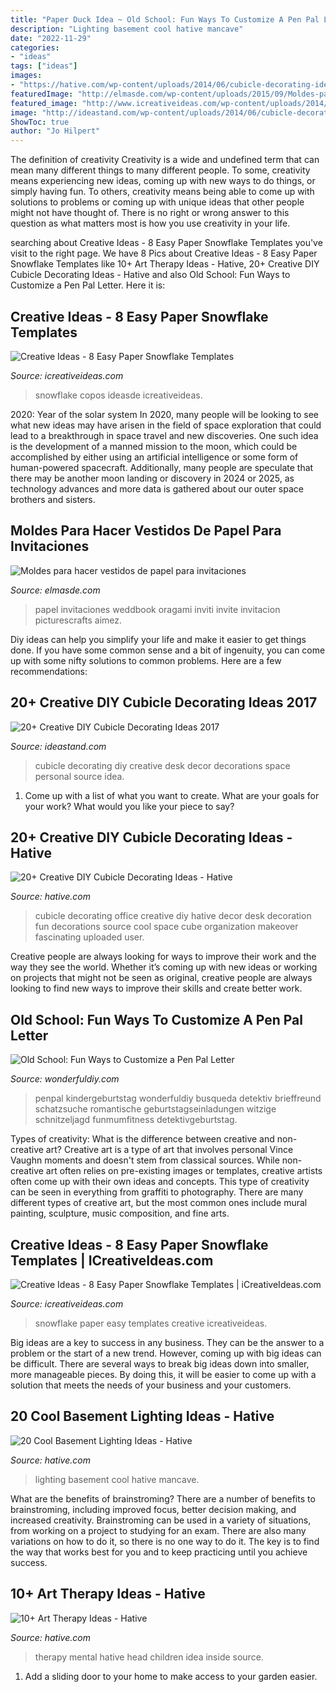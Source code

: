 ```yaml
---
title: "Paper Duck Idea ~ Old School: Fun Ways To Customize A Pen Pal Letter"
description: "Lighting basement cool hative mancave"
date: "2022-11-29"
categories:
- "ideas"
tags: ["ideas"]
images:
- "https://hative.com/wp-content/uploads/2014/06/cubicle-decorating-ideas/22-office-cubicle-decorating-ideas.jpg"
featuredImage: "http://elmasde.com/wp-content/uploads/2015/09/Moldes-para-hacer-vestidos-de-papel-para-invitaciones-4.jpg"
featured_image: "http://www.icreativeideas.com/wp-content/uploads/2014/11/Creative-Ideas-8-Easy-Paper-Snowflake-Templates-4.jpg?ed7071"
image: "http://ideastand.com/wp-content/uploads/2014/06/cubicle-decorating-ideas/4-cubicle-decorating-ideas.jpg"
ShowToc: true
author: "Jo Hilpert"
---
```



The definition of creativity
Creativity is a wide and undefined term that can mean many different things to many different people. To some, creativity means experiencing new ideas, coming up with new ways to do things, or simply having fun. To others, creativity means being able to come up with solutions to problems or coming up with unique ideas that other people might not have thought of. There is no right or wrong answer to this question as what matters most is how you use creativity in your life.

	

		
searching about Creative Ideas - 8 Easy Paper Snowflake Templates you've visit to the right page. We have 8 Pics about Creative Ideas - 8 Easy Paper Snowflake Templates like 10+ Art Therapy Ideas - Hative, 20+ Creative DIY Cubicle Decorating Ideas - Hative and also Old School: Fun Ways to Customize a Pen Pal Letter. Here it is:
		
    
## Creative Ideas - 8 Easy Paper Snowflake Templates

<img loading=lazy src="https://www.icreativeideas.com/wp-content/uploads/2014/11/Creative-Ideas-8-Easy-Paper-Snowflake-Templates-6.jpg" onerror="this.onerror=null;this.src='https://tse4.mm.bing.net/th?id=OIP.AJsX3O0w3Nde9N0yDLRAGwHaMR&amp;pid=15.1';" alt="Creative Ideas - 8 Easy Paper Snowflake Templates">

_Source: icreativeideas.com_

>snowflake copos ideasde icreativeideas. 

	

2020: Year of the solar system
In 2020, many people will be looking to see what new ideas may have arisen in the field of space exploration that could lead to a breakthrough in space travel and new discoveries. One such idea is the development of a manned mission to the moon, which could be accomplished by either using an artificial intelligence or some form of human-powered spacecraft. Additionally, many people are speculate that there may be another moon landing or discovery in 2024 or 2025, as technology advances and more data is gathered about our outer space brothers and sisters.

    
## Moldes Para Hacer Vestidos De Papel Para Invitaciones

<img loading=lazy src="http://elmasde.com/wp-content/uploads/2015/09/Moldes-para-hacer-vestidos-de-papel-para-invitaciones-4.jpg" onerror="this.onerror=null;this.src='https://tse1.mm.bing.net/th?id=OIP.vWVJM-u8pEe9PqQSpbnFuAAAAA&amp;pid=15.1';" alt="Moldes para hacer vestidos de papel para invitaciones">

_Source: elmasde.com_

>papel invitaciones weddbook oragami inviti invite invitacion picturescrafts aimez. 

	

Diy ideas can help you simplify your life and make it easier to get things done. If you have some common sense and a bit of ingenuity, you can come up with some nifty solutions to common problems. Here are a few recommendations: 

    
## 20+ Creative DIY Cubicle Decorating Ideas 2017

<img loading=lazy src="http://ideastand.com/wp-content/uploads/2014/06/cubicle-decorating-ideas/4-cubicle-decorating-ideas.jpg" onerror="this.onerror=null;this.src='https://tse2.mm.bing.net/th?id=OIP.VHOx8lixeW7JpfU3SP7vlgHaJ4&amp;pid=15.1';" alt="20+ Creative DIY Cubicle Decorating Ideas 2017">

_Source: ideastand.com_

>cubicle decorating diy creative desk decor decorations space personal source idea. 

	

1. Come up with a list of what you want to create. What are your goals for your work? What would you like your piece to say? 

    
## 20+ Creative DIY Cubicle Decorating Ideas - Hative

<img loading=lazy src="https://hative.com/wp-content/uploads/2014/06/cubicle-decorating-ideas/22-office-cubicle-decorating-ideas.jpg" onerror="this.onerror=null;this.src='https://tse1.mm.bing.net/th?id=OIP.zfJwYZoAghqS0HreZ5j_fwHaFj&amp;pid=15.1';" alt="20+ Creative DIY Cubicle Decorating Ideas - Hative">

_Source: hative.com_

>cubicle decorating office creative diy hative decor desk decoration fun decorations source cool space cube organization makeover fascinating uploaded user. 

	

Creative people are always looking for ways to improve their work and the way they see the world. Whether it’s coming up with new ideas or working on projects that might not be seen as original, creative people are always looking to find new ways to improve their skills and create better work.

    
## Old School: Fun Ways To Customize A Pen Pal Letter

<img loading=lazy src="https://cdn.wonderfuldiy.com/wp-content/uploads/2016/09/Message-balloon.jpg" onerror="this.onerror=null;this.src='https://tse4.mm.bing.net/th?id=OIP.__z73XrbdM9EuBQPgmxJ-QHaNI&amp;pid=15.1';" alt="Old School: Fun Ways to Customize a Pen Pal Letter">

_Source: wonderfuldiy.com_

>penpal kindergeburtstag wonderfuldiy busqueda detektiv brieffreund schatzsuche romantische geburtstagseinladungen witzige schnitzeljagd funmumfitness detektivgeburtstag. 

	

Types of creativity: What is the difference between creative and non-creative art?
Creative art is a type of art that involves personal Vince Vaughn moments and doesn't stem from classical sources. While non-creative art often relies on pre-existing images or templates, creative artists often come up with their own ideas and concepts. This type of creativity can be seen in everything from graffiti to photography. There are many different types of creative art, but the most common ones include mural painting, sculpture, music composition, and fine arts.

    
## Creative Ideas - 8 Easy Paper Snowflake Templates | ICreativeIdeas.com

<img loading=lazy src="http://www.icreativeideas.com/wp-content/uploads/2014/11/Creative-Ideas-8-Easy-Paper-Snowflake-Templates-4.jpg?ed7071" onerror="this.onerror=null;this.src='https://tse3.mm.bing.net/th?id=OIP.hh8xcAq39eWqln3MnxLHqwHaMy&amp;pid=15.1';" alt="Creative Ideas - 8 Easy Paper Snowflake Templates | iCreativeIdeas.com">

_Source: icreativeideas.com_

>snowflake paper easy templates creative icreativeideas. 

	

Big ideas are a key to success in any business. They can be the answer to a problem or the start of a new trend. However, coming up with big ideas can be difficult. There are several ways to break big ideas down into smaller, more manageable pieces. By doing this, it will be easier to come up with a solution that meets the needs of your business and your customers.

    
## 20 Cool Basement Lighting Ideas - Hative

<img loading=lazy src="http://hative.com/wp-content/uploads/2014/05/basement-lighting-ideas/17-mancave-lighting.jpg" onerror="this.onerror=null;this.src='https://tse2.mm.bing.net/th?id=OIP.Lv5P2XWwy28z3Ls7FBCDywHaJ4&amp;pid=15.1';" alt="20 Cool Basement Lighting Ideas - Hative">

_Source: hative.com_

>lighting basement cool hative mancave. 

	

What are the benefits of brainstroming?
There are a number of benefits to brainstroming, including improved focus, better decision making, and increased creativity. Brainstroming can be used in a variety of situations, from working on a project to studying for an exam. There are also many variations on how to do it, so there is no one way to do it. The key is to find the way that works best for you and to keep practicing until you achieve success.

    
## 10+ Art Therapy Ideas - Hative

<img loading=lazy src="https://hative.com/wp-content/uploads/2014/05/art-therapy-ideas/7-art-therapy-ideas.jpg" onerror="this.onerror=null;this.src='https://tse1.mm.bing.net/th?id=OIP.wQEH2vgbHV2iGNyH8PIO5AHaKJ&amp;pid=15.1';" alt="10+ Art Therapy Ideas - Hative">

_Source: hative.com_

>therapy mental hative head children idea inside source. 

	

1. Add a sliding door to your home to make access to your garden easier.

